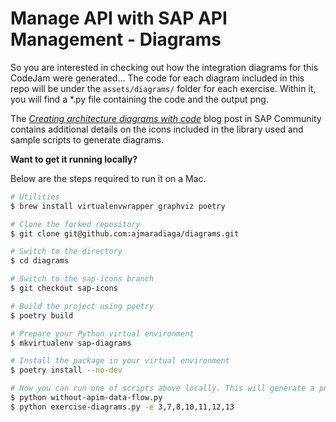 # Manage API with SAP API Management - Diagrams

So you are interested in checking out how the integration diagrams for this CodeJam were generated... The code for each diagram included in this repo will be under the `assets/diagrams/` folder for each exercise. Within it, you will find a *.py file containing the code and the output png.

The [*Creating architecture diagrams with code*](https://blogs.sap.com/2022/06/29/creating-architecture-diagrams-with-code/) blog post in SAP Community contains additional details on the icons included in the library used and sample scripts to generate diagrams.

**Want to get it running locally?**

Below are the steps required to run it on a Mac.

```bash
# Utilities
$ brew install virtualenvwrapper graphviz poetry

# Clone the forked repository
$ git clone git@github.com:ajmaradiaga/diagrams.git

# Switch to the directory
$ cd diagrams

# Switch to the sap-icons branch
$ git checkout sap-icons

# Build the project using poetry
$ poetry build

# Prepare your Python virtual environment
$ mkvirtualenv sap-diagrams

# Install the package in your virtual environment
$ poetry install --no-dev

# Now you can run one of scripts above locally. This will generate a png file with the output.
$ python without-apim-data-flow.py
$ python exercise-diagrams.py -e 3,7,8,10,11,12,13
```